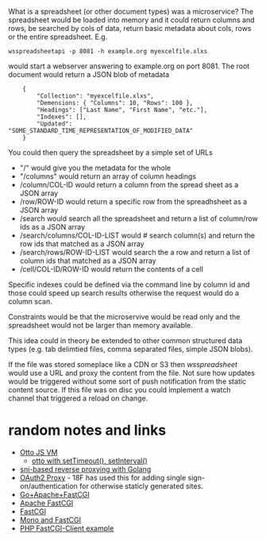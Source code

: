 
What is a spreadsheet (or other document types) was a microservice? The 
spreadsheet would be loaded into memory and it could return columns and rows, be searched by cols of data, return basic metadata about cols, rows or the entire spreadsheet. E.g.

    wsspreadsheetapi -p 8081 -h example.org myexcelfile.xlxs

would start a webserver answering to example.org on port 8081. The root
document would return a JSON blob of metadata 

```
    {
        "Collection": "myexcelfile.xlxs",
        "Demensions: { "Columns": 10, "Rows": 100 },
        "Headings": ["Last Name", "First Name", "etc."],
        "Indexes": [],
        "Updated": "SOME_STANDARD_TIME_REPRESENTATION_OF_MODIFIED_DATA"
    }
```

You could then query the spreadsheet by a simple set of URLs

+ "/" would give you the metadata for the whole
+ "/columns" would return an array of column headings
+ /column/COL-ID would return a column from the spread sheet as a JSON array
+ /row/ROW-ID would return a specific row from the spreadhsheet as a JSON array
+ /search would search all the spreadsheet and return a list of column/row ids as a JSON array
+ /search/columns/COL-ID-LIST would # search column(s) and return the row ids that matched as a JSON array
+ /search/rows/ROW-ID-LIST would search the a row and return a list of column ids that matched as a JSON array
+ /cell/COL-ID/ROW-ID would return the contents of a cell

Specific  indexes could be defined via the command line by column id and
those could speed up search results otherwise the request would do a column scan.

Constraints would be that the microservive would be read only and the spreadsheet would not be larger than memory available.

This idea could in theory be extended to other common structured data types (e.g. tab delimtied files, comma separated files, simple JSON blobs).

If the file was stored someplace like a CDN or S3 then _wsspreadsheet_ would use a URL and proxy the content from the file. Not sure how updates would be triggered without some sort of push notification from the static content source. If this file was on disc you could implement a watch channel that triggered a reload on change.



# random notes and links

+ [Otto JS VM](https://github.com/robertkrimen/otto)
    - [otto with setTimeout(), setInterval()](https://github.com/robertkrimen/natto)
+ [sni-based reverse proxying with Golang](http://www.gilesthomas.com/2013/07/sni-based-reverse-proxying-with-golang/)
+ [OAuth2 Proxy](https://github.com/bitly/oauth2_proxy) - 18F has used this for adding single sign-on/authentication for otherwise staticly generated sites.
+ [Go+Apache+FastCGI](https://github.com/bsingr/golang-apache-fastcgi)
+ [Apache FastCGI](http://www.fastcgi.com/mod_fastcgi/docs/mod_fastcgi.html)
+ [FastCGI](https://en.wikipedia.org/wiki/FastCGI)
+ [Mono and FastCGI](http://www.mono-project.com/docs/web/fastcgi/)
+ [PHP FastCGI-Client example](https://github.com/adoy/PHP-FastCGI-Client/)


